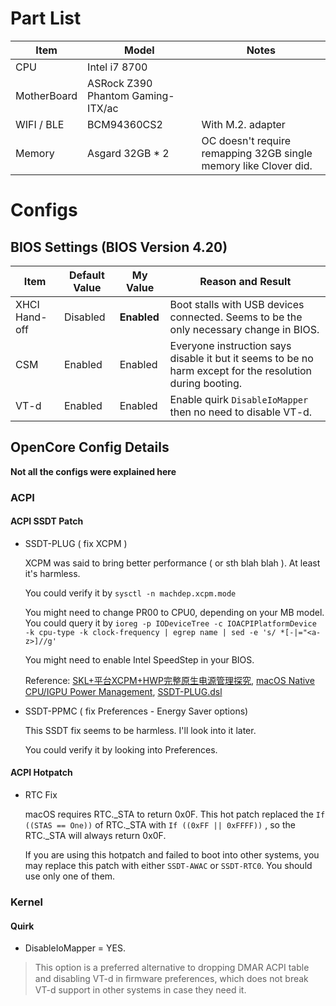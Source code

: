 # Part List
Item | Model | Notes
--- | --- | --- |
CPU | Intel i7 8700
MotherBoard | ASRock Z390 Phantom Gaming-ITX/ac
WIFI / BLE | BCM94360CS2 | With M.2. adapter
Memory | Asgard 32GB * 2 | OC doesn't require remapping 32GB single memory like Clover did.
# Configs
## BIOS Settings (BIOS Version 4.20)
Item | Default Value | My Value | Reason and Result
--- | --- | --- | ---
XHCI Hand-off | Disabled | **Enabled** | Boot stalls with USB devices connected. Seems to be the only necessary change in BIOS.
CSM | Enabled | Enabled | Everyone instruction says disable  it but it seems to be no harm except for the resolution during booting.
VT-d | Enabled | Enabled | Enable quirk ```DisableIoMapper``` then no need to disable VT-d.
## OpenCore Config Details
**Not all the configs were explained here**
### ACPI
#### ACPI SSDT Patch
- SSDT-PLUG ( fix XCPM )

   XCPM was said to bring better performance ( or sth blah blah ). At least it's harmless.
   
   You could verify it by ```sysctl -n machdep.xcpm.mode```

   You might need to change PR00 to CPU0, depending on your MB model. You could query it by ```ioreg -p IODeviceTree -c IOACPIPlatformDevice -k cpu-type -k clock-frequency | egrep name | sed -e 's/ *[-|="<a-z>]//g'```

   You might need to enable Intel SpeedStep in your BIOS.
   
   Reference: [SKL+平台XCPM+HWP完整原生电源管理探究](https://www.misonsky.cn/102.html), [macOS Native CPU/IGPU Power Management](https://www.tonymacx86.com/threads/macos-native-cpu-igpu-power-management.222982/), [SSDT-PLUG.dsl](https://github.com/acidanthera/OpenCorePkg/blob/master/Docs/AcpiSamples/SSDT-PLUG.dsl)

- SSDT-PPMC ( fix Preferences - Energy Saver options)

    This SSDT fix seems to be harmless. I'll look into it later.

    You could verify it by looking into Preferences.
#### ACPI Hotpatch
- RTC Fix
    
    macOS requires RTC._STA to return 0x0F. This hot patch replaced the ```If ((STAS == One))``` of RTC._STA with ```If ((0xFF || 0xFFFF))``` , so the RTC._STA will always return 0x0F.
    
    If you are using this hotpatch and failed to boot into other systems, you may replace this patch with either ```SSDT-AWAC``` or ```SSDT-RTC0```. You should use only one of them.
### Kernel
#### Quirk
- DisableIoMapper = YES.
>This option is a preferred alternative to dropping DMAR ACPI table and disabling VT-d in ﬁrmware preferences, which does not break VT-d support in other systems in case they need it.